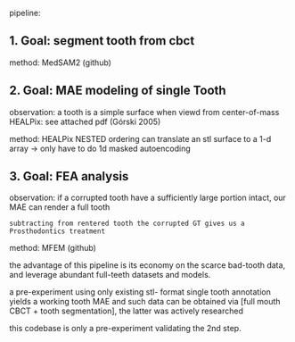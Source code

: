 pipeline:

## 1. Goal: segment tooth from cbct

method: 
    MedSAM2 (github)


## 2. Goal: MAE modeling of single Tooth

observation:
    a tooth is a simple surface when viewd from center-of-mass
    HEALPix: see attached pdf (Górski 2005)

method:
    HEALPix NESTED ordering can translate an stl surface to a 1-d array 
        -> only have to do 1d masked autoencoding


## 3. Goal: FEA analysis

observation:
    if a corrupted tooth have a sufficiently large portion intact,
    our MAE can render a full tooth

    subtracting from rentered tooth the corrupted GT gives us a Prosthodontics treatment

method:
    MFEM (github)


the advantage of this pipeline is its economy on the scarce bad-tooth data, and leverage abundant full-teeth datasets and models. 

a pre-experiment using only existing stl- format single tooth annotation yields a working tooth MAE
and such data can be obtained via [full mouth CBCT + tooth segmentation], the latter was actively researched


this codebase is only a pre-experiment validating the 2nd step. 